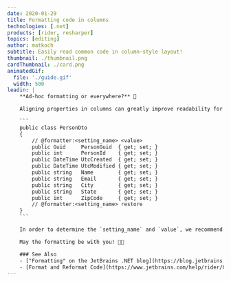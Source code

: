 ```yaml
---
date: 2020-01-29
title: Formatting code in columns
technologies: [.net]
products: [rider, resharper]
topics: [editing]
author: matkoch
subtitle: Easily read common code in column-style layout!
thumbnail: ./thumbnail.png
cardThumbnail: ./card.png
animatedGif:
  file: './guide.gif'
  width: 500
leadin: |
    **Ad-hoc formatting or everywhere?** 📐

    Aligning properties in columns can greatly improve readability for DTOs or vector data types. We can also align binary expressions, invocations and many more constructs. However, often we don't want to apply such formatting across our whole code base, but in very particular cases. Using **formatter comments**, we can format our code just for a specific scope:

    ```
    public class PersonDto
    {
        // @formatter:<setting_name> <value>
        public Guid     PersonGuid  { get; set; }
        public int      PersonId    { get; set; }
        public DateTime UtcCreated  { get; set; }
        public DateTime UtcModified { get; set; }
        public string   Name        { get; set; }
        public string   Email       { get; set; }
        public string   City        { get; set; }
        public string   State       { get; set; }
        public int      ZipCode     { get; set; }
        // @formatter:<setting_name> restore
    }
    ```

    In order to determine the `setting_name` and `value`, we recommend to first change the formatting through the settings dialog, save it to the solution layer, and then to identify the added line in `your-solution.sln.dotsettings`.

    May the formatting be with you! 🧙🏻

    ### See Also
    - ["Formatting" on the JetBrains .NET blog](https://blog.jetbrains.com/dotnet/?s=formatting)
    - [Format and Reformat Code](https://www.jetbrains.com/help/rider/Code_Formatting_Style.html)
---
```

